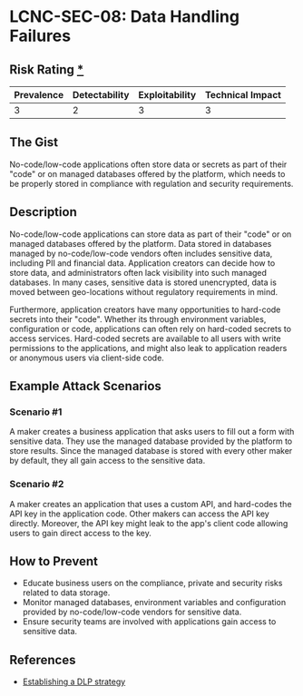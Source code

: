 # LCNC-SEC-08: Data Handling Failures

## Risk Rating [*](https://owasp.org/www-project-top-ten/2017/Note_About_Risks)

| Prevalence | Detectability | Exploitability | Technical Impact |
| --- | --- | --- | --- |
| 3 | 2 | 3 | 3 |

## The Gist

No-code/low-code applications often store data or secrets as part of their "code" or on managed databases offered by the platform, which needs to be properly stored in compliance with regulation and security requirements.

## Description

No-code/low-code applications can store data as part of their "code" or on managed databases offered by the platform.
Data stored in databases managed by no-code/low-code vendors often includes sensitive data, including PII and financial data.
Application creators can decide how to store data, and administrators often lack visibility into such managed databases.
In many cases, sensitive data is stored unencrypted, data is moved between geo-locations without regulatory requirements in mind.

Furthermore, application creators have many opportunities to hard-code secrets into their "code".
Whether its through environment variables, configuration or code, applications can often rely on hard-coded secrets to access services.
Hard-coded secrets are available to all users with write permissions to the applications, and might also leak to application readers or anonymous users via client-side code.

## Example Attack Scenarios

### Scenario #1

A maker creates a business application that asks users to fill out a form with sensitive data.
They use the managed database provided by the platform to store results.
Since the managed database is stored with every other maker by default, they all gain access to the sensitive data.

### Scenario #2

A maker creates an application that uses a custom API, and hard-codes the API key in the application code.
Other makers can access the API key directly.
Moreover, the API key might leak to the app's client code allowing users to gain direct access to the key.

## How to Prevent

- Educate business users on the compliance, private and security risks related to data storage.
- Monitor managed databases, environment variables and configuration provided by no-code/low-code vendors for sensitive data.
- Ensure security teams are involved with applications gain access to sensitive data. 

## References

- [Establishing a DLP strategy](https://docs.microsoft.com/en-us/power-platform/guidance/adoption/dlp-strategy)